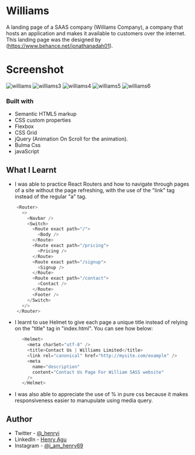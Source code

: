 # Williams

A landing page of a SAAS company (Williams Company), a company that hosts an application and makes it available to customers over the internet. This landing page was the designed by (https://www.behance.net/jonathanadah01).

# Screenshot
![williams](https://user-images.githubusercontent.com/74037448/188327734-17468b7c-1607-48a2-9da6-62fadf854281.JPG)
![williams3](https://user-images.githubusercontent.com/74037448/191754032-60080ea9-d8d7-455e-9d98-f4efd865cb66.JPG)
![williams4](https://user-images.githubusercontent.com/74037448/191754035-ca58acf6-8d56-45ee-a270-51f82521e39d.JPG)
![williams5](https://user-images.githubusercontent.com/74037448/191754039-a9c9909f-3154-40f2-9493-bfd334299a90.JPG)
![williams6](https://user-images.githubusercontent.com/74037448/191754043-db9a468b-70c6-494b-b563-05546d5e0bb4.JPG)



### Built with

- Semantic HTML5 markup
- CSS custom properties
- Flexbox
- CSS Grid
- jQuery (Animation On Scroll for the animation).
- Bulma Css
- javaScript

## What I Learnt

- I was able to practice React Routers and how to navigate through pages of a site without the page refreshing, with the use of the "link" tag instead of the regular "a" tag.

```js
    <Router>
      <>
        <Navbar />
        <Switch>
          <Route exact path="/">
            <Body />
          </Route>
          <Route exact path="/pricing">
            <Pricing />
          </Route>
          <Route exact path="/signup">
            <Signup />
          </Route>
          <Route exact path="/contact">
            <Contact />
          </Route>
          <Footer />
        </Switch>
      </>
    </Router>
```


- I learnt to use Helmet to give each page a unique title instead of relying on the "title" tag in "index.html". You can see how below:

```js
      <Helmet>
        <meta charSet="utf-8" />
        <title>Contact Us | Williams Limited</title>
        <link rel="canonical" href="http://mysite.com/example" />
        <meta
          name="description"
          content="Contact Us Page For William SASS website"
        />
      </Helmet>
```

- I was also able to appreciate the use of % in pure css because it makes responsiveness easier to manupulate using media query.



## Author

- Twitter - [@_henryi](https://www.twitter.com/_henryi)
- LinkedIn - [Henry Agu](https://www.linkedin.com/in/agu-henry-871a981b0)
- Instagram - [@i_am_henry69](https://instagram.com/i_am_henry69?igshid=YmMyMTA2M2Y=)




